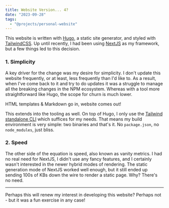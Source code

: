```yaml
---
title: Website Version... 4?
date: "2023-09-28"
tags:
  - "@projects/personal-website"
---
```


This website is written with [Hugo](https://gohugo.io), a static site generator, and styled with [TailwindCSS](https://tailwindcss.com/). Up until recently, I had been using [NextJS](https://nextjs.org/) as my framework, but a few things led to this decision.

<!--more-->

### 1. Simplicity

A key driver for the change was my desire for simplicity. I don't update this website frequently, or at least, less frequently than I'd like to. As a result, when I've come back to it and try to do updates it was a struggle to manage all the breaking changes in the NPM ecosystem. Whereas with a tool more straightforward like Hugo, the scope for churn is much lower.

HTML templates & Markdown go in, website comes out!

This extends into the tooling as well. On top of Hugo, I only use the [Tailwind standalone CLI](https://tailwindcss.com/blog/standalone-cli) which suffices for my needs. That means my build environment is very simple: two binaries and that's it. No `package.json`, no `node_modules`, just bliss.

### 2. Speed

The other side of the equation is speed, also known as vanity metrics. I had no real need for NextJS, I didn't use any fancy features, and I certainly wasn't interested in the newer hybrid modes of rendering. The static generation mode of NextJS worked well enough, but it still ended up sending 100s of KBs down the wire to render a static page. Why? There's no need.

---

Perhaps this will renew my interest in developing this website? Perhaps not - but it was a fun exercise in any case!
